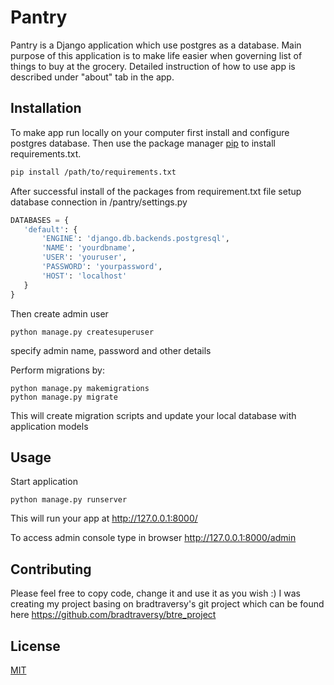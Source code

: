 # Pantry

Pantry is a Django application which use postgres as a database. Main purpose of this application is to make life easier when governing list of things to buy at the grocery.
Detailed instruction of how to use app is described under "about" tab in the app.

## Installation

To make app run locally on your computer first install and configure postgres database. Then use the package manager [pip](https://pip.pypa.io/en/stable/) to install requirements.txt.

```bash
pip install /path/to/requirements.txt
```

After successful install of the packages from requirement.txt file setup database connection in /pantry/settings.py
 
 ```python
DATABASES = {
    'default': {
        'ENGINE': 'django.db.backends.postgresql',
        'NAME': 'yourdbname',
        'USER': 'youruser',
        'PASSWORD': 'yourpassword',
        'HOST': 'localhost'
    }
}
```
 
Then create admin user

```
python manage.py createsuperuser
```
specify admin name, password and other details

Perform migrations by:

```
python manage.py makemigrations
python manage.py migrate
```
This will create migration scripts and update your local database with application models
## Usage

Start application
```
python manage.py runserver
```
This will run your app at http://127.0.0.1:8000/ 

To access admin console type in browser http://127.0.0.1:8000/admin

## Contributing
Please feel free to copy code, change it and use it as you wish :)
I was creating my project basing on bradtraversy's git project which can be found here https://github.com/bradtraversy/btre_project

## License
[MIT](https://choosealicense.com/licenses/mit/)